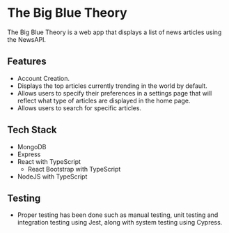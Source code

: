 # The Big Blue Theory

The Big Blue Theory is a web app that displays a list of news articles using the NewsAPI.

## Features

- Account Creation.
- Displays the top articles currently trending in the world by default.
- Allows users to specify their preferences in a settings page that will reflect what type of articles are displayed in the home page.
- Allows users to search for specific articles.

## Tech Stack

- MongoDB
- Express
- React with TypeScript
  - React Bootstrap with TypeScript
- NodeJS with TypeScript

## Testing

- Proper testing has been done such as manual testing, unit testing and integration testing using Jest, along with system testing using Cypress.
